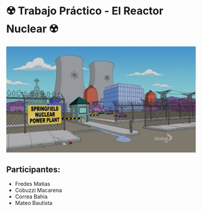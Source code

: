 # ☢️ Trabajo Práctico - El Reactor Nuclear ☢️

![failed_to_load_img](./imgs/image.png)


## Participantes:
- Fredes Matias
- Cobuzzi Macarena
- Correa Bahia
- Mateo	Bautista
